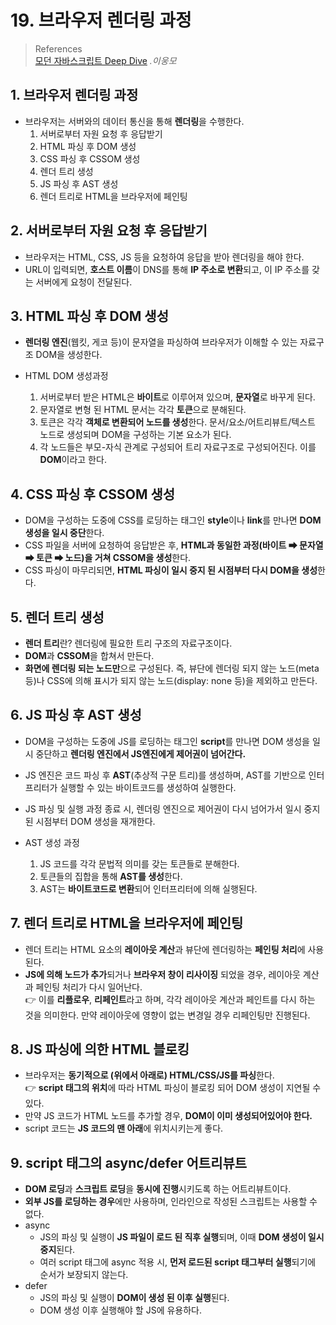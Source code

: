 # 19. 브라우저 렌더링 과정

> References <br> <a href="http://www.yes24.com/Product/Goods/92742567?OzSrank=1">모던 자바스크립트 Deep Dive</a> _.이웅모_

## 1. 브라우저 렌더링 과정

- 브라우저는 서버와의 데이터 통신을 통해 **렌더링**을 수행한다.
  1. 서버로부터 자원 요청 후 응답받기
  2. HTML 파싱 후 DOM 생성
  3. CSS 파싱 후 CSSOM 생성
  4. 렌더 트리 생성
  5. JS 파싱 후 AST 생성
  6. 렌더 트리로 HTML을 브라우저에 페인팅

## 2. 서버로부터 자원 요청 후 응답받기

- 브라우저는 HTML, CSS, JS 등을 요청하여 응답을 받아 렌더링을 해야 한다.
- URL이 입력되면, **호스트 이름**이 DNS를 통해 **IP 주소로 변환**되고, 이 IP 주소를 갖는 서버에게 요청이 전달된다.

## 3. HTML 파싱 후 DOM 생성

- **렌더링 엔진**(웹킷, 게코 등)이 문자열을 파싱하여 브라우저가 이해할 수 있는 자료구조 DOM을 생성한다.

- HTML DOM 생성과정
  1. 서버로부터 받은 HTML은 **바이트**로 이루어져 있으며, **문자열**로 바꾸게 된다.
  2. 문자열로 변형 된 HTML 문서는 각각 **토큰**으로 분해된다.
  3. 토큰은 각각 **객체로 변환되어 노드를 생성**한다. 문서/요소/어트리뷰트/텍스트 노드로 생성되며 DOM을 구성하는 기본 요소가 된다.
  4. 각 노드들은 부모-자식 관계로 구성되어 트리 자료구조로 구성되어진다. 이를 **DOM**이라고 한다.

## 4. CSS 파싱 후 CSSOM 생성

- DOM을 구성하는 도중에 CSS를 로딩하는 태그인 **style**이나 **link**를 만나면 **DOM 생성을 일시 중단**한다.
- CSS 파일을 서버에 요청하여 응답받은 후, **HTML과 동일한 과정(바이트 ➡ 문자열 ➡ 토큰 ➡ 노드)을 거쳐 CSSOM을 생성**한다.
- CSS 파싱이 마무리되면, **HTML 파싱이 일시 중지 된 시점부터 다시 DOM을 생성**한다.

## 5. 렌더 트리 생성

- **렌더 트리**란? 렌더링에 필요한 트리 구조의 자료구조이다.
- **DOM**과 **CSSOM**을 합쳐서 만든다.
- **화면에 렌더링 되는 노드만**으로 구성된다. 즉, 뷰단에 렌더링 되지 않는 노드(meta 등)나 CSS에 의해 표시가 되지 않는 노드(display: none 등)을 제외하고 만든다.

## 6. JS 파싱 후 AST 생성

- DOM을 구성하는 도중에 JS를 로딩하는 태그인 **script**를 만나면 DOM 생성을 일시 중단하고 **렌더링 엔진에서 JS엔진에게 제어권이 넘어간다.**
- JS 엔진은 코드 파싱 후 **AST**(추상적 구문 트리)를 생성하며, AST를 기반으로 인터프리터가 실행할 수 있는 바이트코드를 생성하여 실행한다.
- JS 파싱 및 실행 과정 종료 시, 렌더링 엔진으로 제어권이 다시 넘어가서 일시 중지 된 시점부터 DOM 생성을 재개한다.

- AST 생성 과정
  1. JS 코드를 각각 문법적 의미를 갖는 토큰들로 분해한다.
  2. 토큰들의 집합을 통해 **AST를 생성**한다.
  3. AST는 **바이트코드로 변환**되어 인터프리터에 의해 실행된다.

## 7. 렌더 트리로 HTML을 브라우저에 페인팅

- 렌더 트리는 HTML 요소의 **레이아웃 계산**과 뷰단에 렌더링하는 **페인팅 처리**에 사용된다.
- **JS에 의해 노드가 추가**되거나 **브라우저 창이 리사이징** 되었을 경우, 레이아웃 계산과 페인팅 처리가 다시 일어난다. <br>
  👉 이를 **리플로우**, **리페인트**라고 하며, 각각 레이아웃 계산과 페인트를 다시 하는 것을 의미한다. 만약 레이아웃에 영향이 없는 변경일 경우 리페인팅만 진행된다.

## 8. JS 파싱에 의한 HTML 블로킹

- 브라우저는 **동기적으로 (위에서 아래로) HTML/CSS/JS를 파싱**한다. <br>
  👉 **script 태그의 위치**에 따라 HTML 파싱이 블로킹 되어 DOM 생성이 지연될 수 있다.
- 만약 JS 코드가 HTML 노드를 추가할 경우, **DOM이 이미 생성되어있어야 한다.**
- script 코드는 **JS 코드의 맨 아래**에 위치시키는게 좋다.

## 9. script 태그의 async/defer 어트리뷰트

- **DOM 로딩**과 **스크립트 로딩**을 **동시에 진행**시키도록 하는 어트리뷰트이다.
- **외부 JS를 로딩하는 경우**에만 사용하며, 인라인으로 작성된 스크립트는 사용할 수 없다.
- async
  - JS의 파싱 및 실행이 **JS 파일이 로드 된 직후 실행**되며, 이때 **DOM 생성이 일시 중지**된다.
  - 여러 script 태그에 async 적용 시, **먼저 로드된 script 태그부터 실행**되기에 순서가 보장되지 않는다.
- defer
  - JS의 파싱 및 실행이 **DOM이 생성 된 이후 실행**된다.
  - DOM 생성 이후 실행해야 할 JS에 유용하다.
